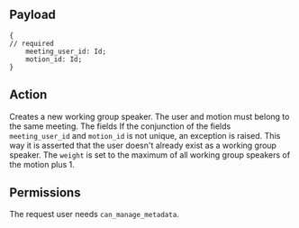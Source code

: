 ## Payload
```
{
// required
    meeting_user_id: Id;
    motion_id: Id;
}
```

## Action
Creates a new working group speaker. The user and motion must belong to the same meeting. The fields
If the conjunction of the fields `meeting_user_id` and `motion_id` is not unique, an exception is raised. This way it is asserted that the user doesn't already exist as a working group speaker.
The `weight` is set to the maximum of all working group speakers of the
motion plus 1.

## Permissions
The request user needs `can_manage_metadata`.
